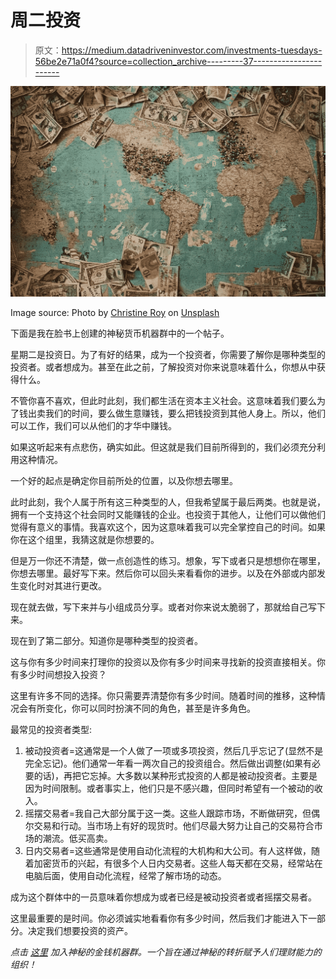 # 周二投资

> 原文：<https://medium.datadriveninvestor.com/investments-tuesdays-56be2e71a0f4?source=collection_archive---------37----------------------->

![](img/6cfc0fa6ca92c323290b2759b0e68a49.png)

Image source: Photo by [Christine Roy](https://unsplash.com/photos/ir5MHI6rPg0?utm_source=unsplash&utm_medium=referral&utm_content=creditCopyText) on [Unsplash](https://unsplash.com/search/photos/money?utm_source=unsplash&utm_medium=referral&utm_content=creditCopyText)

下面是我在脸书上创建的神秘货币机器群中的一个帖子。

星期二是投资日。为了有好的结果，成为一个投资者，你需要了解你是哪种类型的投资者。或者想成为。甚至在此之前，了解投资对你来说意味着什么，你想从中获得什么。

不管你喜不喜欢，但此时此刻，我们都生活在资本主义社会。这意味着我们要么为了钱出卖我们的时间，要么做生意赚钱，要么把钱投资到其他人身上。所以，他们可以工作，我们可以从他们的才华中赚钱。

如果这听起来有点悲伤，确实如此。但这就是我们目前所得到的，我们必须充分利用这种情况。

一个好的起点是确定你目前所处的位置，以及你想去哪里。

此时此刻，我个人属于所有这三种类型的人，但我希望属于最后两类。也就是说，拥有一个支持这个社会同时又能赚钱的企业。也投资于其他人，让他们可以做他们觉得有意义的事情。我喜欢这个，因为这意味着我可以完全掌控自己的时间。如果你在这个组里，我猜这就是你想要的。

但是万一你还不清楚，做一点创造性的练习。想象，写下或者只是想想你在哪里，你想去哪里。最好写下来。然后你可以回头来看看你的进步。以及在外部或内部发生变化时对其进行更改。

现在就去做，写下来并与小组成员分享。或者对你来说太脆弱了，那就给自己写下来。

现在到了第二部分。知道你是哪种类型的投资者。

这与你有多少时间来打理你的投资以及你有多少时间来寻找新的投资直接相关。你有多少时间想投入投资？

这里有许多不同的选择。你只需要弄清楚你有多少时间。随着时间的推移，这种情况会有所变化，你可以同时扮演不同的角色，甚至是许多角色。

最常见的投资者类型:

1.  被动投资者=这通常是一个人做了一项或多项投资，然后几乎忘记了(显然不是完全忘记)。他们通常一年看一两次自己的投资组合。然后做出调整(如果有必要的话)，再把它忘掉。大多数以某种形式投资的人都是被动投资者。主要是因为时间限制。或者事实上，他们只是不感兴趣，但同时希望有一个被动的收入。
2.  摇摆交易者=我自己大部分属于这一类。这些人跟踪市场，不断做研究，但偶尔交易和行动。当市场上有好的现货时。他们尽最大努力让自己的交易符合市场的潮流。低买高卖。
3.  日内交易者=这些通常是使用自动化流程的大机构和大公司。有人这样做，随着加密货币的兴起，有很多个人日内交易者。这些人每天都在交易，经常站在电脑后面，使用自动化流程，经常了解市场的动态。

成为这个群体中的一员意味着你想成为或者已经是被动投资者或者摇摆交易者。

这里最重要的是时间。你必须诚实地看看你有多少时间，然后我们才能进入下一部分。决定我们想要投资的资产。

*点击* [*这里*](https://www.facebook.com/groups/532315657241148/) *加入神秘的金钱机器群。一个旨在通过神秘的转折赋予人们理财能力的组织！*